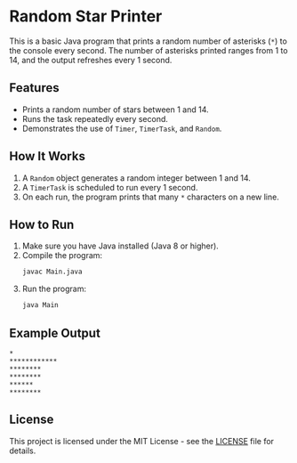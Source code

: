 # Random Star Printer

This is a basic Java program that prints a random number of asterisks (`*`) to the console every second. The number of asterisks printed ranges from 1 to 14, and the output refreshes every 1 second.

## Features

- Prints a random number of stars between 1 and 14.
- Runs the task repeatedly every second.
- Demonstrates the use of `Timer`, `TimerTask`, and `Random`.

## How It Works

1. A `Random` object generates a random integer between 1 and 14.
2. A `TimerTask` is scheduled to run every 1 second.
3. On each run, the program prints that many `*` characters on a new line.

## How to Run

1. Make sure you have Java installed (Java 8 or higher).
2. Compile the program:
   ```bash
   javac Main.java
   ```
3. Run the program:
   ```bash
   java Main
   ```
   
## Example Output
```
*
************
********
********
******
********
```

## License

This project is licensed under the MIT License - see the [LICENSE](LICENSE) file for details.
